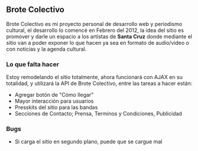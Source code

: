<h2>Brote Colectivo </h2>

Brote Colectivo es mi proyecto personal de desarrollo web y periodismo cultural, el desarrollo lo comencé en Febrero del 2012, la idea del sitio es promover y darle un espacio a los artistas de <b>Santa Cruz</b> donde mediante el sitio van a poder exponer lo que hacen ya sea en formato de audio/video o con noticias y la agenda cultural.

<h3>Lo que falta hacer</h3>

Estoy remodelando el sitio totalmente, ahora funcionará con AJAX en su totalidad, y utilizará la API de Brote Colectivo, entre las tareas a hacer están:

* Agregar botón de "Cómo llegar"
* Mayor interacción para usuarios
* Presskits del sitio para las bandas
* Secciones de Contacto; Prensa, Terminos y Condiciones, Publicidad


<h3> Bugs </h3>

* Si carga el sitio en segundo plano, puede que se cargue mal
